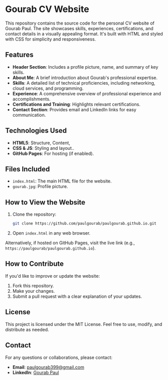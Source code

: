 # Gourab CV Website

This repository contains the source code for the personal CV website of Gourab Paul. The site showcases skills, experiences, certifications, and contact details in a visually appealing format. It's built with HTML and styled with CSS for simplicity and responsiveness.

## Features

- **Header Section**: Includes a profile picture, name, and summary of key skills.
- **About Me**: A brief introduction about Gourab's professional expertise.
- **Skills**: A detailed list of technical proficiencies, including networking, cloud services, and programming.
- **Experience**: A comprehensive overview of professional experience and accomplishments.
- **Certifications and Training**: Highlights relevant certifications.
- **Contact Section**: Provides email and LinkedIn links for easy communication.

## Technologies Used

- **HTML5**: Structure, Content,
- **CSS & JS**: Styling and layout.. 
- **GitHub Pages**: For hosting (if enabled).

## Files Included

- `index.html`: The main HTML file for the website.
- `gourab.jpg`: Profile picture.


## How to View the Website

1. Clone the repository:
   ```bash
   git clone https://github.com/paulgourab/paulgourab.github.io.git
   ```
2. Open `index.html` in any web browser.

Alternatively, if hosted on GitHub Pages, visit the live link (e.g., `https://paulgourab/paulgourab.github.io`).

## How to Contribute

If you'd like to improve or update the website:
1. Fork this repository.
2. Make your changes.
3. Submit a pull request with a clear explanation of your updates.

## License

This project is licensed under the MIT License. Feel free to use, modify, and distribute as needed.

## Contact

For any questions or collaborations, please contact:
- **Email**: [paulgourab399@gmail.com](mailto:paulgourab399@gmail.com)
- **LinkedIn**: [Gourab Paul](https://www.linkedin.com/in/gourabpaul/)
